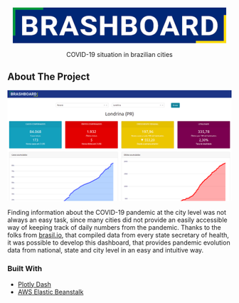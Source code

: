 <!-- PROJECT LOGO -->
<br />
<p align="center">
  <a href="http://brashboard-env.eba-eirypmgt.sa-east-1.elasticbeanstalk.com/">
    <img src="assets/logor.png" alt="Logo" width="480" height="80">
  </a>

  <p align="center">
    COVID-19 situation in brazilian cities
  </p>
</p>

## About The Project

![](assets/ss.png "Screenshot")

Finding information about the COVID-19 pandemic at the city level was not always an easy task, since many cities did not provide an easily accessible way of keeping track of daily numbers from the pandemic. Thanks to the folks from [brasil.io](https://brasil.io), that compiled data from every state secretary of health, it was possible to develop this dashboard, that provides pandemic evolution data from national, state and city level in an easy and intuitive way.

### Built With

* [Plotly Dash](https://dash.plotly.com/)
* [AWS Elastic Beanstalk](https://aws.amazon.com/elasticbeanstalk/)